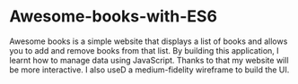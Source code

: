 # Awesome-books-with-ES6
Awesome books is a simple website that displays a list of books and allows you to add and remove books from that list. By building this application, I learnt how to manage data using JavaScript. Thanks to that my website will be more interactive. I also useD a medium-fidelity wireframe to build the UI.
